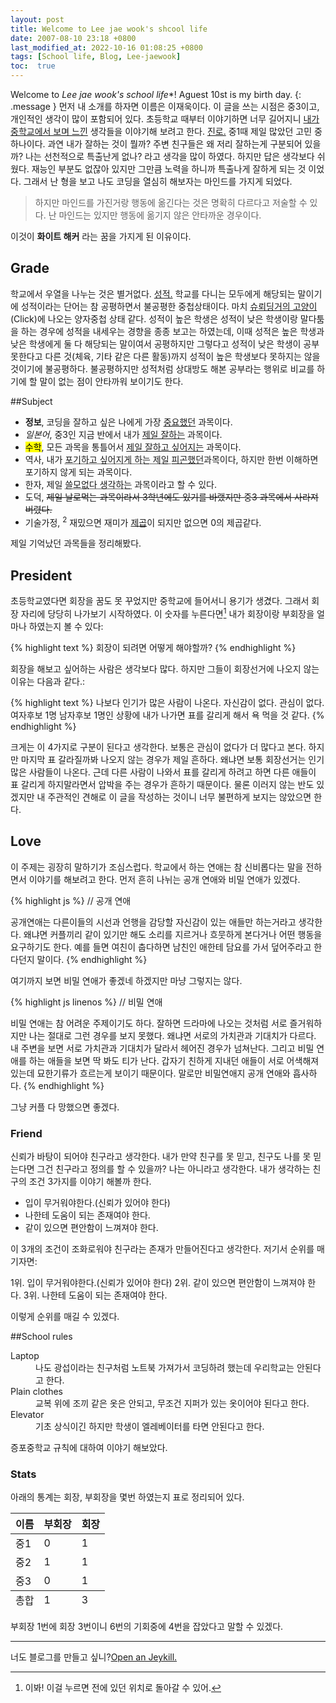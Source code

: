 ```yaml
---
layout: post
title: Welcome to Lee jae wook's shcool life
date: 2007-08-10 23:18 +0800
last_modified_at: 2022-10-16 01:08:25 +0800
tags: [School life, Blog, Lee-jaewook]
toc:  true
---
```

Welcome to *Lee jae wook's school life**! Aguest 10st is my birth day.
{: .message }
먼저 내 소개를 하자면 이름은 이재욱이다. 이 글을 쓰는 시점은 중3이고, 개인적인 생각이 많이 포함되어 있다.
초등학교 때부터 이야기하면 너무 길어지니 <a href="#">내가 중학교에서 보며 느낀</a> 생각들을 이야기해 보려고 한다. <a href="#">진로.</a> 중1때 제일 많았던 고민 중 하나이다. 과연 내가 잘하는 것이 뭘까? 주변 친구들은 왜 저리 잘하는게 구분되어 있을까? 나는 선천적으로 특출난게 없나? 라고 생각을 많이 하였다. 하지만 답은 생각보다 쉬웠다. 재능인 부분도 없잖아 있지만 그만큼 노력을 하니까 특출나게 잘하게 되는 것 이었다. 그래서 난 형을 보고 나도 코딩을 열심히 해보자는 마인드를 가지게 되었다.

> 하지만 마인드를 가진거랑 행동에 옮긴다는 것은 명확히 다르다고 저술할 수 있다. 난 마인드는 있지만 행동에 옮기지 않은 안타까운 경우이다.

이것이 **화이트 해커** 라는 꿈을 가지게 된 이유이다.

## Grade
학교에서 우열을 나누는 것은 별거없다. <a href="#">성적.</a> 학교를 다니는 모두에게 해당되는 말이기에 성적이라는 단어는 참 공평하면서 불공평한 중첩상태이다. 마치 [슈뢰딩거의 고양이](https://www.ksakosmos.com/post/%EC%A3%BD%EC%96%B4%EC%9E%88%EC%9C%BC%EB%A9%B4%EC%84%9C%EB%8F%84-%EC%82%B4%EC%95%84%EC%9E%88%EB%8A%94-%EA%B3%A0%EC%96%91%EC%9D%B4-%EC%8A%88%EB%A2%B0%EB%94%A9%EA%B1%B0%EC%9D%98-%EA%B3%A0%EC%96%91%EC%9D%B4)(Click)에 나오는 양자중첩 상태 같다.
성적이 높은 학생은 성적이 낮은 학생이랑 말다툼을 하는 경우에 성적을 내세우는 경향을 종종 보고는 하였는데, 이때 성적은 높은 학생과 낮은 학생에게 둘 다 해당되는 말이여서 공평하지만 그렇다고 성적이 낮은 학생이 공부 못한다고 다른 것(체육, 기타 같은 다른 활동)까지 성적이 높은 학생보다 못하지는 않을 것이기에 불공평하다. 불공평하지만 성적처럼 상대방도 해본 공부라는 행위로 비교를 하기에 할 말이 없는 점이 안타까워 보이기도 한다.

##Subject
- **정보**, 코딩을 잘하고 싶은 나에게 가장 <a href="#">중요했던</a> 과목이다.
- *일본어*, 중3인 지금 반에서 내가 <a href="#">제일 잘하는</a> 과목이다.
- <mark>수학</mark>, 모든 과목을 통틀어서 <a href="#">제일 잘하고 싶어지는</a> 과목이다.
- 역사, 내가 <abbr title="HyperText Markup Langage">포기하고 싶어지게 하는 제일 </abbr> <a href="#">피곤했던</a>과목이다, 하지만 한번 이해하면 포기하지 않게 되는 과목이다.
- 한자, 제일 <abbr title="HyperText Markup Langage">쓸모없다 생각하는</abbr> 과목이라고 할 수 있다.
- 도덕, <del>제일 날로먹는 과목이라서 3학년에도 있기를 바랬지만<del/> 중3 과목에서 사라져버렸다.
- 기술가정, <sup>2</sup> 재밌으면 재미가 <a href="#">제곱</a>이 되지만 없으면 0의 제곱같다.

제일 기억났던 과목들을 정리해봤다.

## President

초등학교였다면 회장을 꿈도 못 꾸었지만 중학교에 들어서니 용기가 생겼다. 그래서 회장 자리에 당당히 나가보기 시작하였다. 이 숫자를 누른다면[^fn-sample_footnote] 내가 회장이랑 부회장을 얼마나 하였는지 볼 수 있다:

{% highlight text %}
회장이 되려면 어떻게 해야할까?
{% endhighlight %}

회장을 해보고 싶어하는 사람은 생각보다 많다. 하지만 그들이 회장선거에 나오지 않는 이유는 다음과 같다.:

{% highlight text %}
나보다 인기가 많은 사람이 나온다.
자신감이 없다.
관심이 없다.
여자후보 1명 남자후보 1명인 상황에 내가 나가면 표를 갈리게 해서 욕 먹을 것 같다.
{% endhighlight %}

크게는 이 4가지로 구분이 된다고 생각한다. 보통은 관심이 없다가 더 많다고 본다. 하지만 마지막 표 갈라질까봐 나오지 않는 경우가 제일 흔하다. 왜냐면 보통 회장선거는 인기 많은 사람들이 나온다. 근데 다른 사람이 나와서 표를 갈리게 하려고 하면 다른 애들이 표 갈리게 하지말라면서 압박을 주는 경우가 흔하기 때문이다. 물론 이러지 않는 반도 있겠지만 내 주관적인 견해로 이 글을 작성하는 것이니 너무 불편하게 보지는 않았으면 한다.

## Love
이 주제는 굉장히 말하기가 조심스럽다. 학교에서 하는 연애는 참 신비롭다는 말을 전하면서 이야기를 해보려고 한다. 먼저 흔히 나뉘는 공개 연애와 비밀 연애가 있겠다.

{% highlight js %}
// 공개 연애

공개연애는 다른이들의 시선과 언행을 감당할 자신감이 있는 애들만 하는거라고 생각한다.
왜냐면 커플끼리 같이 있기만 해도 소리를 지르거나 흐뭇하게 본다거나 어떤 행동을 요구하기도 한다.
예를 들면 여친이 춥다하면 남친인 애한테 담요를 가서 덮어주라고 한다던지 말이다.
{% endhighlight %}

여기까지 보면 비밀 연애가 좋겠네 하겠지만 마냥 그렇지는 않다.

{% highlight js linenos %}
// 비밀 연애
  
비밀 연애는 참 어려운 주제이기도 하다.
잘하면 드라마에 나오는 것처럼 서로 즐거워하지만 나는 절대로 그런 경우를 보지 못했다.
왜냐면 서로의 가치관과 기대치가 다르다.
내 주변을 보면 서로 가치관과 기대치가 달라서 헤어진 경우가 넘쳐난다.
그리고 비밀 연애를 하는 애들을 보면 딱 봐도 티가 난다.
갑자기 친하게 지내던 애들이 서로 어색해져있는데 묘한기류가 흐르는게 보이기 때문이다.
말로만 비밀연애지 공개 연애와 흡사하다.
{% endhighlight %}

그냥 커플 다 망했으면 좋겠다.
  
### Friend
신뢰가 바탕이 되어야 친구라고 생각한다. 내가 만약 친구를 못 믿고, 친구도 나를 못 믿는다면 그건 친구라고 정의를 할 수 있을까? 나는 아니라고 생각한다. 내가 생각하는 친구의 조건 3가지를 이야기 해볼까 한다.

- 입이 무거워야한다.(신뢰가 있어야 한다)
- 나한테 도움이 되는 존재여야 한다.
- 같이 있으면 편안함이 느껴져야 한다.

이 3개의 조건이 조화로워야 친구라는 존재가 만들어진다고 생각한다. 저기서 순위를 매기자면:

1위. 입이 무거워야한다.(신뢰가 있어야 한다)
2위. 같이 있으면 편안함이 느껴져야 한다.
3위. 나한테 도움이 되는 존재여야 한다.

이렇게 순위를 매길 수 있겠다.

##School rules
<dl>
  <dt>Laptop</dt>
  <dd>나도 광섭이라는 친구처럼 노트북 가져가서 코딩하려 했는데 우리학교는 안된다고 한다.</dd>

  <dt>Plain clothes</dt>
  <dd>교복 위에 조끼 같은 옷은 안되고, 무조건 지퍼가 있는 옷이어야 된다고 한다.</dd>

  <dt>Elevator</dt>
  <dd>기초 상식이긴 하지만 학생이 엘레베이터를 타면 안된다고 한다.</dd>
</dl>

증포중학교 규칙에 대하여 이야기 해보았다.

### Stats

아래의 통계는 회장, 부회장을 몇번 하였는지 표로 정리되어 있다.

<table>
  <thead>
    <tr>
      <th>이름</th>
      <th>부회장</th>
      <th>회장</th>
    </tr>
  </thead>
  <tfoot>
    <tr>
      <td>총합</td>
      <td>1</td>
      <td>3</td>
    </tr>
  </tfoot>
  <tbody>
    <tr>
      <td>중1</td>
      <td>0</td>
      <td>1</td>
    </tr>
    <tr>
      <td>중2</td>
      <td>1</td>
      <td>1</td>
    </tr>
    <tr>
      <td>중3</td>
      <td>0</td>
      <td>1</td>
    </tr>
  </tbody>
</table>

부회장 1번에 회장 3번이니 6번의 기회중에 4번을 잡았다고 말할 수 있겠다.

-----

너도 블로그를 만들고 싶니?<a href="[https://github.com/vszhub/not-pure-poole/issues/new](http://jekyllthemes.org/)">Open an Jeykill.</a>

[^fn-sample_footnote]: 이봐! 이걸 누르면 전에 있던 위치로 돌아갈 수 있어.
